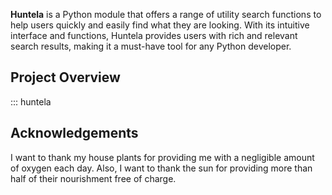 **Huntela** is a Python module that offers a range of utility search functions to
help users quickly and easily find what they are looking. With its intuitive
interface and functions, Huntela provides users with rich and relevant
search results, making it a must-have tool for any Python developer.


## Project Overview

::: huntela

## Acknowledgements

I want to thank my house plants for providing me with
a negligible amount of oxygen each day. Also, I want
to thank the sun for providing more than half of their
nourishment free of charge.